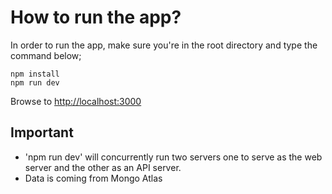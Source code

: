 # How to run the app?

In order to run the app, make sure you're in the root directory and type the command below;

```
npm install
npm run dev
```

Browse to [http://localhost:3000](http://localhost:3000)

## Important

- 'npm run dev' will concurrently run two servers one to serve as the web server and the other as an API server.
- Data is coming from Mongo Atlas

